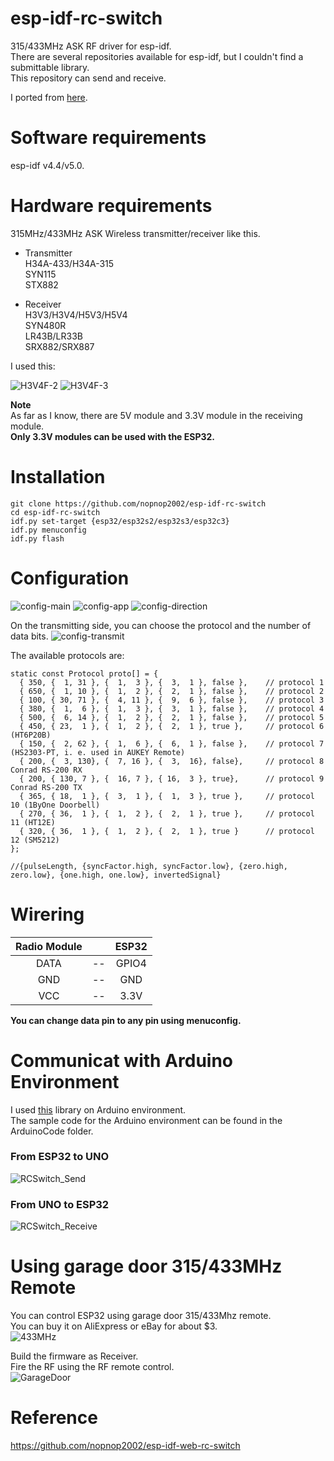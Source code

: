 # esp-idf-rc-switch
315/433MHz ASK RF driver for esp-idf.   
There are several repositories available for esp-idf, but I couldn't find a submittable library.   
This repository can send and receive.   

I ported from [here](https://github.com/sui77/rc-switch).

# Software requirements
esp-idf v4.4/v5.0.   

# Hardware requirements
315MHz/433MHz ASK Wireless transmitter/receiver like this.   

- Transmitter   
H34A-433/H34A-315   
SYN115   
STX882   

- Receiver   
H3V3/H3V4/H5V3/H5V4   
SYN480R   
LR43B/LR33B   
SRX882/SRX887   

I used this:

![H3V4F-2](https://user-images.githubusercontent.com/6020549/125154180-c36bdc00-e193-11eb-9e89-5934c2db7fae.JPG)
![H3V4F-3](https://user-images.githubusercontent.com/6020549/125154246-0ded5880-e194-11eb-974b-03232166ab12.JPG)

__Note__   
As far as I know, there are 5V module and 3.3V module in the receiving module.   
__Only 3.3V modules can be used with the ESP32.__   


# Installation
```
git clone https://github.com/nopnop2002/esp-idf-rc-switch
cd esp-idf-rc-switch
idf.py set-target {esp32/esp32s2/esp32s3/esp32c3}
idf.py menuconfig
idf.py flash
```

# Configuration
![config-main](https://user-images.githubusercontent.com/6020549/125153763-fc568180-e190-11eb-89b4-1aea05542101.jpg)
![config-app](https://user-images.githubusercontent.com/6020549/125153764-fe204500-e190-11eb-9cbf-a56ab0faa0ce.jpg)
![config-direction](https://user-images.githubusercontent.com/6020549/125153778-12644200-e191-11eb-98c5-692739a1d6bc.jpg)

On the transmitting side, you can choose the protocol and the number of data bits.
![config-transmit](https://user-images.githubusercontent.com/6020549/125162283-e44b2600-e1c1-11eb-8ab4-0f1250248db8.jpg)

The available protocols are:   
```
static const Protocol proto[] = {
  { 350, {  1, 31 }, {  1,  3 }, {  3,  1 }, false },    // protocol 1
  { 650, {  1, 10 }, {  1,  2 }, {  2,  1 }, false },    // protocol 2
  { 100, { 30, 71 }, {  4, 11 }, {  9,  6 }, false },    // protocol 3
  { 380, {  1,  6 }, {  1,  3 }, {  3,  1 }, false },    // protocol 4
  { 500, {  6, 14 }, {  1,  2 }, {  2,  1 }, false },    // protocol 5
  { 450, { 23,  1 }, {  1,  2 }, {  2,  1 }, true },     // protocol 6 (HT6P20B)
  { 150, {  2, 62 }, {  1,  6 }, {  6,  1 }, false },    // protocol 7 (HS2303-PT, i. e. used in AUKEY Remote)
  { 200, {  3, 130}, {  7, 16 }, {  3,  16}, false},     // protocol 8 Conrad RS-200 RX
  { 200, { 130, 7 }, {  16, 7 }, { 16,  3 }, true},      // protocol 9 Conrad RS-200 TX
  { 365, { 18,  1 }, {  3,  1 }, {  1,  3 }, true },     // protocol 10 (1ByOne Doorbell)
  { 270, { 36,  1 }, {  1,  2 }, {  2,  1 }, true },     // protocol 11 (HT12E)
  { 320, { 36,  1 }, {  1,  2 }, {  2,  1 }, true }      // protocol 12 (SM5212)
};

//{pulseLength, {syncFactor.high, syncFactor.low}, {zero.high, zero.low}, {one.high, one.low}, invertedSignal}
```

# Wirering

|Radio Module||ESP32|
|:-:|:-:|:-:|
|DATA|--|GPIO4|
|GND|--|GND|
|VCC|--|3.3V|

__You can change data pin to any pin using menuconfig.__   


# Communicat with Arduino Environment
I used [this](https://github.com/sui77/rc-switch) library on Arduino environment.   
The sample code for the Arduino environment can be found in the ArduinoCode folder.

### From ESP32 to UNO
![RCSwitch_Send](https://user-images.githubusercontent.com/6020549/125153827-5d7e5500-e191-11eb-8db9-accd41302b1f.jpg)

### From UNO to ESP32
![RCSwitch_Receive](https://user-images.githubusercontent.com/6020549/125153829-60794580-e191-11eb-952e-65635b412ca8.jpg)

# Using garage door 315/433MHz Remote
You can control ESP32 using garage door 315/433Mhz remote.   
You can buy it on AliExpress or eBay for about $3.   
![433MHz](https://user-images.githubusercontent.com/6020549/139992538-f1e980fc-7f2c-45b1-ac3b-26f43b9ec481.JPG)

Build the firmware as Receiver.   
Fire the RF using the RF remote control.   
![GarageDoor](https://user-images.githubusercontent.com/6020549/166126115-506aa5c7-6fc2-49dd-9a07-53cdb6615e84.jpg)

# Reference

https://github.com/nopnop2002/esp-idf-web-rc-switch



